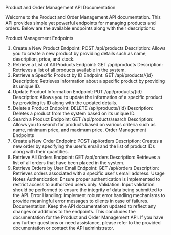 Product and Order Management API Documentation

Welcome to the Product and Order Management API documentation. This API provides simple yet powerful endpoints for managing products and orders. Below are the available endpoints along with their descriptions:

Product Management Endpoints

1. Create a New Product
   Endpoint: POST /api/products
   Description: Allows you to create a new product by providing details such as name, description, price, and stock.
2. Retrieve a List of All Products
   Endpoint: GET /api/products
   Description: Retrieves a list of all products available in the system.
3. Retrieve a Specific Product by ID
   Endpoint: GET /api/products/{id}
   Description: Retrieves information about a specific product by providing its unique ID.
4. Update Product Information
   Endpoint: PUT /api/products/{id}
   Description: Allows you to update the information of a specific product by providing its ID along with the updated details.
5. Delete a Product
   Endpoint: DELETE /api/products/{id}
   Description: Deletes a product from the system based on its unique ID.
6. Search a Product
   Endpoint: GET /api/products/search
   Description: Allows you to search for products based on various criteria such as name, minimum price, and maximum price.
   Order Management Endpoints
7. Create a New Order
   Endpoint: POST /api/orders
   Description: Creates a new order by specifying the user's email and the list of product IDs along with their quantities.
8. Retrieve All Orders
   Endpoint: GET /api/orders
   Description: Retrieves a list of all orders that have been placed in the system.
9. Retrieve Orders by User Email
   Endpoint: GET /api/orders
   Description: Retrieves orders associated with a specific user's email address.
   Usage Notes
   Authentication: Ensure proper authentication is implemented to restrict access to authorized users only.
   Validation: Input validation should be performed to ensure the integrity of data being submitted to the API.
   Error Handling: Implement robust error handling mechanisms to provide meaningful error messages to clients in case of failures.
   Documentation: Keep the API documentation updated to reflect any changes or additions to the endpoints.
   This concludes the documentation for the Product and Order Management API. If you have any further questions or need assistance, please refer to the provided documentation or contact the API administrator.
